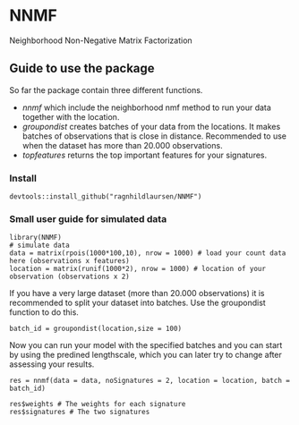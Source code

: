 # NNMF
Neighborhood Non-Negative Matrix Factorization

## Guide to use the package 
So far the package contain three different functions. 
 - *nnmf* which include the neighborhood nmf method to run your data together with the location.
 - *groupondist* creates batches of your data from the locations. It makes batches of observations that is close in distance. Recommended to use when the dataset has more than 20.000 observations.
 - *topfeatures* returns the top important features for your signatures.
### Install
```
devtools::install_github("ragnhildlaursen/NNMF")
```

### Small user guide for simulated data
```
library(NNMF)
# simulate data
data = matrix(rpois(1000*100,10), nrow = 1000) # load your count data here (observations x features)
location = matrix(runif(1000*2), nrow = 1000) # location of your observation (observations x 2)
```
If you have a very large dataset (more than 20.000 observations) it is recommended to split your dataset into batches. Use the groupondist function to do this.
```
batch_id = groupondist(location,size = 100)
```
Now you can run your model with the specified batches and you can start by using the predined lengthscale, which you can later try to change after assessing your results.
```
res = nnmf(data = data, noSignatures = 2, location = location, batch = batch_id)

res$weights # The weights for each signature
res$signatures # The two signatures

```
